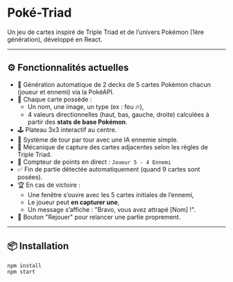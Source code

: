 # Poké-Triad

Un jeu de cartes inspiré de Triple Triad et de l’univers Pokémon (1ère génération), développé en React.

---

## ⚙️ Fonctionnalités actuelles

- 🎴 Génération automatique de 2 decks de 5 cartes Pokémon chacun (joueur et ennemi) via la PokéAPI.
- 🧠 Chaque carte possède :
  - Un nom, une image, un type (ex : feu 🔥),
  - 4 valeurs directionnelles (haut, bas, gauche, droite) calculées à partir des **stats de base Pokémon**.
- 🕹️ Plateau 3x3 interactif au centre.
- 🔄 Système de tour par tour avec une IA ennemie simple.
- 🎯 Mécanique de capture des cartes adjacentes selon les règles de Triple Triad.
- 🧮 Compteur de points en direct : `Joueur 5 - 4 Ennemi`
- ✅ Fin de partie détectée automatiquement (quand 9 cartes sont posées).
- 🏆 En cas de victoire :
  - Une fenêtre s’ouvre avec les 5 cartes initiales de l’ennemi,
  - Le joueur peut **en capturer une**,
  - Un message s’affiche : "Bravo, vous avez attrapé [Nom] !".
- 🔁 Bouton "Rejouer" pour relancer une partie proprement.

---

## 📦 Installation

```bash
npm install
npm start